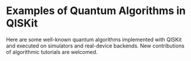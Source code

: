 # Examples of Quantum Algorithms in QISKit

Here are some well-known quantum algorithms implemented with QISKit and executed on
simulators and real-device backends. New contributions of algorithmic tutorials
are welcomed.
